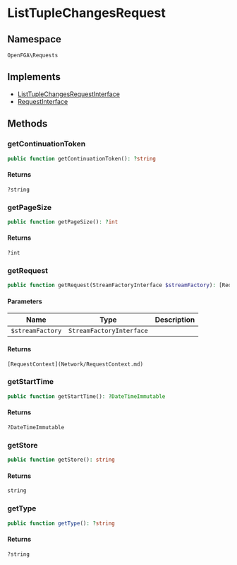 # ListTupleChangesRequest


## Namespace
`OpenFGA\Requests`

## Implements
* [ListTupleChangesRequestInterface](Requests/ListTupleChangesRequestInterface.md)
* [RequestInterface](Requests/RequestInterface.md)

## Methods
### getContinuationToken


```php
public function getContinuationToken(): ?string
```



#### Returns
`?string` 

### getPageSize


```php
public function getPageSize(): ?int
```



#### Returns
`?int` 

### getRequest


```php
public function getRequest(StreamFactoryInterface $streamFactory): [RequestContext](Network/RequestContext.md)
```


#### Parameters
| Name | Type | Description |
|------|------|-------------|
| `$streamFactory` | `StreamFactoryInterface` |  |

#### Returns
`[RequestContext](Network/RequestContext.md)` 

### getStartTime


```php
public function getStartTime(): ?DateTimeImmutable
```



#### Returns
`?DateTimeImmutable` 

### getStore


```php
public function getStore(): string
```



#### Returns
`string` 

### getType


```php
public function getType(): ?string
```



#### Returns
`?string` 

